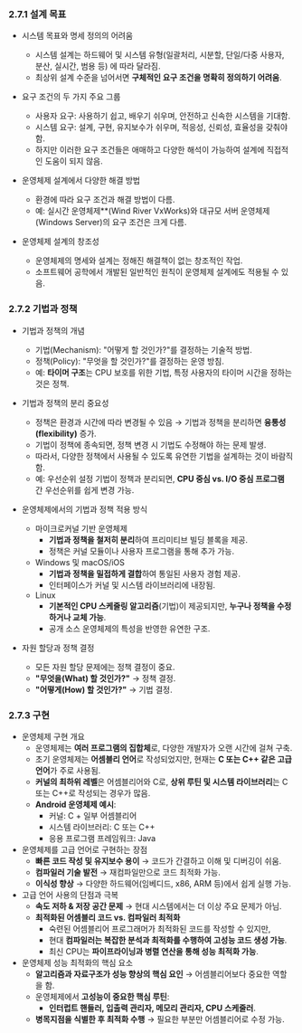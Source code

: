 ### 2.7.1 설계 목표
- 시스템 목표와 명세 정의의 어려움
    
    - 시스템 설계는 하드웨어 및 시스템 유형(일괄처리, 시분할, 단일/다중 사용자, 분산, 실시간, 범용 등) 에 따라 달라짐.
    - 최상위 설계 수준을 넘어서면 **구체적인 요구 조건을 명확히 정의하기 어려움**.
- 요구 조건의 두 가지 주요 그룹
    - 사용자 요구: 사용하기 쉽고, 배우기 쉬우며, 안전하고 신속한 시스템을 기대함.
    - 시스템 요구: 설계, 구현, 유지보수가 쉬우며, 적응성, 신뢰성, 효율성을 갖춰야 함.
    - 하지만 이러한 요구 조건들은 애매하고 다양한 해석이 가능하여 설계에 직접적인 도움이 되지 않음.
- 운영체제 설계에서 다양한 해결 방법
    - 환경에 따라 요구 조건과 해결 방법이 다름.
    - 예: 실시간 운영체제**(Wind River VxWorks)와 대규모 서버 운영체제(Windows Server)의 요구 조건은 크게 다름.
- 운영체제 설계의 창조성
    - 운영체제의 명세와 설계는 정해진 해결책이 없는 창조적인 작업.
    - 소프트웨어 공학에서 개발된 일반적인 원칙이 운영체제 설계에도 적용될 수 있음.
### 2.7.2 기법과 정책
- 기법과 정책의 개념
    - 기법(Mechanism): "어떻게 할 것인가?"를 결정하는 기술적 방법.
    - 정책(Policy): "무엇을 할 것인가?"를 결정하는 운영 방침.
    - 예: **타이머 구조**는 CPU 보호를 위한 기법, 특정 사용자의 타이머 시간을 정하는 것은 정책.
- 기법과 정책의 분리 중요성
    - 정책은 환경과 시간에 따라 변경될 수 있음 → 기법과 정책을 분리하면 **융통성(flexibility)** 증가.
    - 기법이 정책에 종속되면, 정책 변경 시 기법도 수정해야 하는 문제 발생.
    - 따라서, 다양한 정책에서 사용될 수 있도록 유연한 기법을 설계하는 것이 바람직함.
    - 예: 우선순위 설정 기법이 정책과 분리되면, **CPU 중심 vs. I/O 중심 프로그램** 간 우선순위를 쉽게 변경 가능.
- 운영체제에서의 기법과 정책 적용 방식
    
    - 마이크로커널 기반 운영체제
        - **기법과 정책을 철저히 분리**하여 프리미티브 빌딩 블록을 제공.
        - 정책은 커널 모듈이나 사용자 프로그램을 통해 추가 가능.
    - Windows 및 macOS/iOS
        - **기법과 정책을 밀접하게 결합**하여 통일된 사용자 경험 제공.
        - 인터페이스가 커널 및 시스템 라이브러리에 내장됨.
    - Linux
        - **기본적인 CPU 스케줄링 알고리즘**(기법)이 제공되지만, **누구나 정책을 수정하거나 교체 가능**.
        - 공개 소스 운영체제의 특성을 반영한 유연한 구조.
- 자원 할당과 정책 결정
    - 모든 자원 할당 문제에는 정책 결정이 중요.
    - **"무엇을(What) 할 것인가?"** → 정책 결정.
    - **"어떻게(How) 할 것인가?"** → 기법 결정.

### 2.7.3 구현
- 운영체제 구현 개요
    - 운영체제는 **여러 프로그램의 집합체**로, 다양한 개발자가 오랜 시간에 걸쳐 구축.
    - 초기 운영체제는 **어셈블리 언어**로 작성되었지만, 현재는 **C 또는 C++ 같은 고급 언어**가 주로 사용됨.
    - **커널의 최하위 레벨**은 어셈블리어와 C로, **상위 루틴 및 시스템 라이브러리**는 C 또는 C++로 작성되는 경우가 많음.
    - **Android 운영체제 예시**:
        - 커널: C + 일부 어셈블리어
        - 시스템 라이브러리: C 또는 C++
        - 응용 프로그램 프레임워크: Java
- 운영체제를 고급 언어로 구현하는 장점
    - **빠른 코드 작성 및 유지보수 용이** → 코드가 간결하고 이해 및 디버깅이 쉬움.
    - **컴파일러 기술 발전** → 재컴파일만으로 코드 최적화 가능.
    - **이식성 향상** → 다양한 하드웨어(임베디드, x86, ARM 등)에서 쉽게 실행 가능.
- 고급 언어 사용의 단점과 극복
    - **속도 저하 & 저장 공간 문제** → 현대 시스템에서는 더 이상 주요 문제가 아님.
    - **최적화된 어셈블리 코드 vs. 컴파일러 최적화**
        - 숙련된 어셈블리어 프로그래머가 최적화된 코드를 작성할 수 있지만,
        - 현대 **컴파일러는 복잡한 분석과 최적화를 수행하여 고성능 코드 생성 가능**.
        - 최신 CPU는 **파이프라이닝과 병렬 연산을 통해 성능 최적화 가능**.
- 운영체제 성능 최적화의 핵심 요소
    - **알고리즘과 자료구조가 성능 향상의 핵심 요인** → 어셈블리어보다 중요한 역할을 함.
    - 운영체제에서 **고성능이 중요한 핵심 루틴**:
        - **인터럽트 핸들러, 입출력 관리자, 메모리 관리자, CPU 스케줄러**.
    - **병목지점을 식별한 후 최적화 수행** → 필요한 부분만 어셈블리어로 수정 가능.